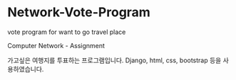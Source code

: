 # Network-Vote-Program
vote program for want to go travel place 




Computer Network - Assignment

가고싶은 여행지를 투표하는 프로그램입니다.
Django, html, css, bootstrap 등을 사용하였습니다.
